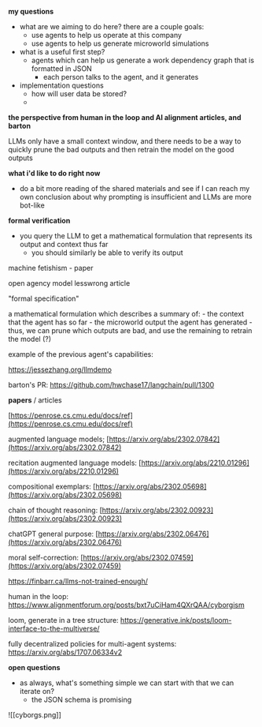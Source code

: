 **my questions**

- what are we aiming to do here? there are a couple goals: 
	- use agents to help us operate at this company
	- use agents to help us generate microworld simulations 
- what is a useful first step? 
	- agents which can help us generate a work dependency graph that is formatted in JSON
		- each person talks to the agent, and it generates 
- implementation questions
	- how will user data be stored? 
	- 

**the perspective from human in the loop and AI alignment articles, and barton**

LLMs only have a small context window, and there needs to be a way to quickly prune the bad outputs and then retrain the model on the good outputs

**what i'd like to do right now**

- do a bit more reading of the shared materials and see if I can reach my own conclusion about why prompting is insufficient and LLMs are more bot-like  

**formal verification**

- you query the LLM to get a mathematical formulation that represents its output and context thus far
	- you should similarly be able to verify its output 

machine fetishism - paper 

open agency model lesswrong article

"formal specification"

a mathematical formulation which describes a summary of: 
	- the context that the agent has so far
	- the microworld output the agent has generated
	- thus, we can prune which outputs are bad, and use the remaining to retrain the model (?)

example of the previous agent's capabilities: 

https://jessezhang.org/llmdemo

barton's PR: https://github.com/hwchase17/langchain/pull/1300

**papers** / articles

[https://penrose.cs.cmu.edu/docs/ref](https://penrose.cs.cmu.edu/docs/ref)

augmented language models; [https://arxiv.org/abs/2302.07842](https://arxiv.org/abs/2302.07842)

recitation augmented language models: [https://arxiv.org/abs/2210.01296](https://arxiv.org/abs/2210.01296)

compositional exemplars: [https://arxiv.org/abs/2302.05698](https://arxiv.org/abs/2302.05698)

chain of thought reasoning: [https://arxiv.org/abs/2302.00923](https://arxiv.org/abs/2302.00923)

chatGPT general purpose: [https://arxiv.org/abs/2302.06476](https://arxiv.org/abs/2302.06476)

moral self-correction: [https://arxiv.org/abs/2302.07459](https://arxiv.org/abs/2302.07459)

https://finbarr.ca/llms-not-trained-enough/

human in the loop: https://www.alignmentforum.org/posts/bxt7uCiHam4QXrQAA/cyborgism

loom, generate in a tree structure: https://generative.ink/posts/loom-interface-to-the-multiverse/

fully decentralized policies for multi-agent systems: https://arxiv.org/abs/1707.06334v2

**open questions**

- as always, what's something simple we can start with that we can iterate on? 
	- the JSON schema is promising 

![[cyborgs.png]]